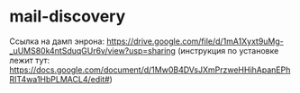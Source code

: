 # mail-discovery

Ссылка на дамп энрона:
https://drive.google.com/file/d/1mA1Xyxt9uMg-_uUMS80k4ntSduqGUr6v/view?usp=sharing
(инструкция по установке лежит тут: https://docs.google.com/document/d/1Mw0B4DVsJXmPrzweHHihApanEPhRIT4wa1HbPLMACL4/edit#)
